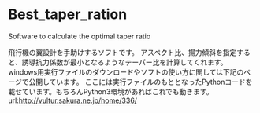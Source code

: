 # Best_taper_ration
Software to calculate the optimal taper ratio

飛行機の翼設計を手助けするソフトです。
アスペクト比、揚力傾斜を指定すると、誘導抗力係数が最小となるようなテーパー比を計算してくれます。
windows用実行ファイルのダウンロードやソフトの使い方に関しては下記のページで公開しています。
ここには実行ファイルのもととなったPythonコードを載せています。もちろんPython3環境があればこれでも動きます。
url:http://vultur.sakura.ne.jp/home/336/
